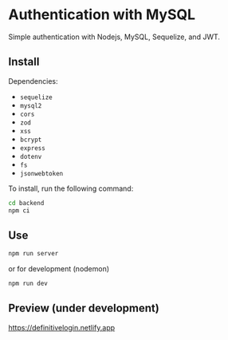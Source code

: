# Authentication with MySQL

Simple authentication with Nodejs, MySQL, Sequelize, and JWT.

## Install

Dependencies:

- `sequelize`
- `mysql2`
- `cors`
- `zod`
- `xss`
- `bcrypt`
- `express`
- `dotenv`
- `fs`
- `jsonwebtoken`

To install, run the following command:

```bash
cd backend
npm ci
```

## Use

```bash
npm run server
```

or for development (nodemon)

```bash
npm run dev
```

## Preview (under development)

https://definitivelogin.netlify.app
